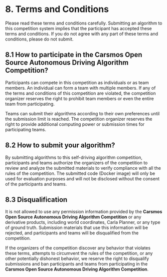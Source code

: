 
# 8. Terms and Conditions

Please read these terms and conditions carefully. Submitting an algorithm to this competition system implies that the participant has accepted these terms and conditions. If you do not agree with any part of these terms and conditions, please do not submit.

## 8.1 How to participate in the Carsmos Open Source Autonomous Driving Algorithm Competition? 

Participants can compete in this competition as individuals or as team members. An individual can form a team with multiple members. If any of the terms and conditions of this competition are violated, the competition organizer reserves the right to prohibit team members or even the entire team from participating.

Teams can submit their algorithms according to their own preferences until the submission limit is reached. The competition organizer reserves the right to provide additional computing power or submission times for participating teams.

## 8.2  How to submit your algorithm?

By submitting algorithms to this self-driving algorithm competition, participants and teams authorize the organizers of the competition to review and analyze the submitted materials to verify compliance with all the rules of the competition. The submitted code (Docker image) will only be used for evaluation purposes and will not be disclosed without the consent of the participants and teams.

## 8.3 Disqualification

It is not allowed to use any permission information provided by the **Carsmos Open Source Autonomous Driving Algorithm Competition** or any derivative products, including world coordinates, Carla Planner, or any type of ground truth. Submission materials that use this information will be rejected, and participants and teams will be disqualified from the competition.

If the organizers of the competition discover any behavior that violates these terms, attempts to circumvent the rules of the competition, or any other potentially dishonest behavior, we reserve the right to disqualify submissions and ban participants and teams from participating in the **Carsmos Open Source Autonomous Driving Algorithm Competition**.

